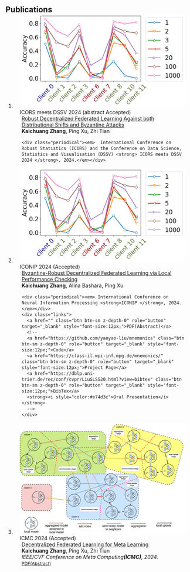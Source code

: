 <h2 id="publications" style="margin: 2px 0px -15px;">Publications</h2>

<div class="publications">
<ol class="bibliography">

<!-- p1 -->
<li>
<div class="pub-row">

  <div class="col-sm-3 abbr" style="position: relative;padding-right: 15px;padding-left: 15px;">
    <img src="assets/img/lpc.png" class="teaser img-fluid z-depth-1">
    <abbr class="badge">ICORS meets DSSV 2024 (abstract Accepted)</abbr>
  </div>

  <div class="col-sm-9" style="position: relative;padding-right: 15px;padding-left: 20px;">
    <div class="title"><a href="../assets/files/">Robust Decentralized Federated Learning Against both Distributional Shifts and Byzantine Attacks </a></div>
    <div class="author"><strong>Kaichuang Zhang</strong>, Ping Xu, Zhi Tian</div>
    
    <div class="periodical"><em>  International Conference on Robust Statistics (ICORS) and the Conference on Data Science, Statistics and Visualisation (DSSV) <strong> ICORS meets DSSV 2024 </strong>, 2024.</em></div>
  </div>
</div>
</li>

<!-- p2 -->
<li>
<div class="pub-row">

  <div class="col-sm-3 abbr" style="position: relative;padding-right: 15px;padding-left: 15px;">
    <img src="assets/img/lpc.png" class="teaser img-fluid z-depth-1">
    <abbr class="badge">ICONIP 2024 (Accepted)</abbr>
  </div>

  <div class="col-sm-9" style="position: relative;padding-right: 15px;padding-left: 20px;">
    <div class="title"><a href="../assets/files/">Byzantine-Robust Decentralized Federated Learning via Local Performance Checking </a></div>
    <div class="author"><strong>Kaichuang Zhang</strong>, Alina Bashara, Ping Xu</div>
    
    <div class="periodical"><em> International Conference on Neural Information Processing <strong>ICONIP </strong>, 2024.</em></div>
    <div class="links">
      <a href="" class="btn btn-sm z-depth-0" role="button" target="_blank" style="font-size:12px;">PDF(Abstract)</a>
      <!--
      <a href="https://github.com/yaoyao-liu/mnemonics" class="btn btn-sm z-depth-0" role="button" target="_blank" style="font-size:12px;">Code</a>
      <a href="https://class-il.mpi-inf.mpg.de/mnemonics/" class="btn btn-sm z-depth-0" role="button" target="_blank" style="font-size:12px;">Project Page</a>
      <a href="https://dblp.uni-trier.de/rec/conf/cvpr/LiuSLSS20.html?view=bibtex" class="btn btn-sm z-depth-0" role="button" target="_blank" style="font-size:12px;">BibTex</a> 
      <strong><i style="color:#e74d3c">Oral Presentation</i></strong>
      -->
    </div>
  </div>
</div>
</li>


<!-- p3 -->
<li>
<div class="pub-row">

  <div class="col-sm-3 abbr" style="position: relative;padding-right: 15px;padding-left: 15px;">
    <img src="assets/img/dfl_workflow.png" class="teaser img-fluid z-depth-1">
    <abbr class="badge">ICMC 2024 (Accepted)</abbr>
  </div>

  <div class="col-sm-9" style="position: relative;padding-right: 15px;padding-left: 20px;">
    <div class="title"><a href="../assets/files/Decentralized Federated Learning for Meta Computing.pdf">Decentralized Federated Learning for Meta Learning </a></div>
    <div class="author"><strong>Kaichuang Zhang</strong>, Ping Xu, Zhi Tian</div>
    <div class="periodical"><em>IEEE/CVF Conference on Meta Computing<strong>(ICMC)</strong>, 2024.</em></div>
    <div class="links">
      <a href="" class="btn btn-sm z-depth-0" role="button" target="_blank" style="font-size:12px;">PDF(Abstract)</a>
    </div>
  </div>
</div>
</li>


<br>

</ol>
</div>
